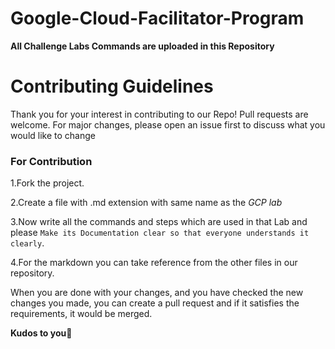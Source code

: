 # Google-Cloud-Facilitator-Program

**All Challenge Labs Commands are uploaded in this Repository**

# Contributing Guidelines
Thank you for your interest in contributing to our Repo! 
Pull requests are welcome. For major changes, please open an issue first to discuss what you would like to change
### For Contribution
1.Fork the project.

2.Create a file with .md extension with same name as the *GCP lab*

3.Now write all the commands and steps which are used in that Lab and please `Make its Documentation clear so that everyone understands it clearly`.

4.For the markdown you can take reference from the other files in our repository. 

When you are done with your changes, and you have checked the new changes you made, you can create a pull request and if it satisfies the requirements, it would be merged.

**Kudos to you**🎈
